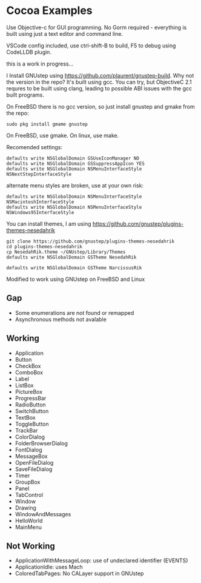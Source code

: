# Cocoa Examples

Use Objective-c for GUI programming. No Gorm required - everything is built using just a text editor and command line. 

VSCode config included, use ctrl-shift-B to build, F5 to debug using CodeLLDB plugin.

this is a work in progress...

I Install GNUstep using https://github.com/plaurent/gnustep-build. Why not the version in the repo? It's built using gcc. You can try, but ObjectiveC 2.1 requres to be built using clang, leading to possible ABI issues with the gcc built programs.

On FreeBSD there is no gcc version, so just install gnustep and gmake from the repo:
```
sudo pkg install gmame gnustep
```

On FreeBSD, use gmake. On linux, use make.

Recomended settings:
```
defaults write NSGlobalDomain GSUseIconManager NO
defaults write NSGlobalDomain GSSuppressAppIcon YES
defaults write NSGlobalDomain NSMenuInterfaceStyle NSNextStepInterfaceStyle
```
alternate menu styles are broken, use at your own risk:
```
defaults write NSGlobalDomain NSMenuInterfaceStyle NSMacintoshInterfaceStyle
defaults write NSGlobalDomain NSMenuInterfaceStyle NSWindows95InterfaceStyle
```

You can install themes, I am using https://github.com/gnustep/plugins-themes-nesedahrik
```
git clone https://github.com/gnustep/plugins-themes-nesedahrik
cd plugins-themes-nesedahrik
cp NesedahRik.theme ~/GNUstep/Library/Themes
defaults write NSGlobalDomain GSTheme NesedahRik

defaults write NSGlobalDomain GSTheme NarcissusRik
```
Modified to work using GNUstep on FreeBSD and Linux


## Gap

* Some enumerations are not found or remapped
* Asynchronous methods not avalable

## Working 

* Application
* Button
* CheckBox
* ComboBox
* Label
* ListBox
* PictureBox
* ProgressBar
* RadioButton
* SwitchButton
* TextBox
* ToggleButton
* TrackBar
* ColorDialog
* FolderBrowserDialog
* FontDialog
* MessageBox
* OpenFileDialog
* SaveFileDialog
* Timer
* GroupBox
* Panel
* TabControl
* Window
* Drawing
* WindowAndMessages
* HelloWorld
* MainMenu

## Not Working

* ApplicationWithMessageLoop: use of undeclared identifier (EVENTS)
* ApplicationIdle: uses Mach
* ColoredTabPages: No CALayer support in  GNUstep